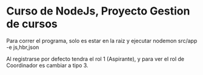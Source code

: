 # Curso de NodeJs, Proyecto Gestion de cursos #

 Para correr el programa, solo es estar en la raiz y ejecutar 
     nodemon src/app -e js,hbr,json
 
 Al registrarse por defecto tendra el rol 1 (Aspirante), y para ver el rol de Coordinador es cambiar a tipo 3.
